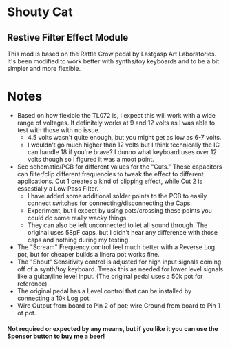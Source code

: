 # Shouty Cat
## Restive Filter Effect Module
This mod is based on the Rattle Crow pedal by Lastgasp Art Laboratories. It's been modified to work better with synths/toy keyboards and to be a bit simpler and more flexible.

# Notes
* Based on how flexible the TL072 is, I expect this will work with a wide range of voltages. It definitely works at 9 and 12 volts as I was able to test with those with no issue. 
  * 4.5 volts wasn't quite enough, but you might get as low as 6-7 volts. 
  * I wouldn't go much higher than 12 volts but I think technically the IC can handle 18 if you're brave? I dunno what keyboard uses over 12 volts though so I figured it was a moot point.
* See schematic/PCB for different values for the "Cuts." These capacitors can filter/clip different frequencies to tweak the effect to different applications. Cut 1 creates a kind of clipping effect, while Cut 2 is essestially a Low Pass Filter.
  * I have added some additional solder points to the PCB to easily connect switches for connecting/disconnecting the Caps.
  * Experiment, but I expect by using pots/crossing these points you could do some really wacky things.
  * They can also be left unconnected to let all sound through. The original uses 58pF caps, but I didn't hear any difference with those caps and nothing during my testing.
*  The "Scream" Frequency control feel much better with a Reverse Log pot, but for cheaper builds a linera pot works fine.
*  The "Shout" Sensitivity control is adjusted for high input signals coming off of a synth/toy keyboard. Tweak this as needed for lower level signals like a guitar/line level input. (The original pedal uses a 50k pot for reference).
*  The original pedal has a Level control that can be installed by connecting a 10k Log pot. 
  *  Wire Output from board to Pin 2 of pot; wire Ground from board to Pin 1 of pot.
   
#### Not required or expected by any means, but if you like it you can use the Sponsor button to buy me a beer!
